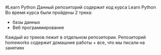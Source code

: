 #Learn Python
Данный репозиторий содержит код курса Learn Python
Во время курса были пройдены 2 трека:
- базы данных
- Веб программирование

Каждый из треков лежит в отдельном репозитории.
Репозиторий homeworks содержит домашние работы + все,
что мы писали на занятиях
